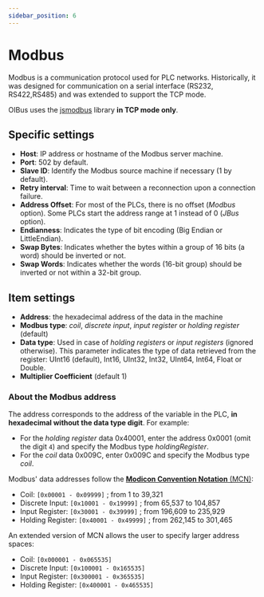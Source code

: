 ```yaml
---
sidebar_position: 6
---
```


# Modbus

Modbus is a communication protocol used for PLC networks. Historically, it was designed for communication on a serial 
interface (RS232, RS422,RS485) and was extended to support the TCP mode.

OIBus uses the [jsmodbus](https://github.com/Cloud-Automation/node-modbus) library **in TCP mode only**.

## Specific settings
- **Host**: IP address or hostname of the Modbus server machine.
- **Port**: 502 by default.
- **Slave ID**: Identify the Modbus source machine if necessary (1 by default).
- **Retry interval**: Time to wait between a reconnection upon a connection failure.
- **Address Offset**: For most of the PLCs, there is no offset (_Modbus_ option). Some PLCs start the address range at 1
  instead of 0 (_JBus_ option).
- **Endianness**: Indicates the type of bit encoding (Big Endian or LittleEndian).
- **Swap Bytes**: Indicates whether the bytes within a group of 16 bits (a word) should be inverted or not.
- **Swap Words**: Indicates whether the words (16-bit group) should be inverted or not within a 32-bit group.

## Item settings
- **Address**: the hexadecimal address of the data in the machine
- **Modbus type**: _coil_, _discrete input_, _input register_ or _holding register_ (default)
- **Data type**: Used in case of _holding registers_ or _input registers_ (ignored otherwise). This parameter indicates
the type of data retrieved from the register: UInt16 (default), Int16, UInt32, Int32, UInt64, Int64, Float or Double.
- **Multiplier Coefficient** (default 1)

### About the Modbus address
The address corresponds to the address of the variable in the PLC, **in hexadecimal without the data type digit**. For
example:
- For the _holding register_ data 0x40001, enter the address 0x0001 (omit the digit `4`) and specify the Modbus type
  _holdingRegister_.
- For the _coil_ data 0x009C, enter 0x009C and specify the Modbus type _coil_.

Modbus' data addresses follow the [**Modicon Convention Notation** (MCN)](https://www.modbus.org/docs/PI_MBUS_300.pdf):
- Coil: `[0x00001 - 0x09999]` ; from 1 to 39,321
- Discrete Input: `[0x10001 - 0x19999]` ; from 65,537 to 104,857
- Input Register: `[0x30001 - 0x39999]` ; from 196,609 to 235,929
- Holding Register: `[0x40001 - 0x49999]` ; from 262,145 to 301,465

An extended version of MCN allows the user to specify larger address spaces:
- Coil: `[0x000001 - 0x065535]`
- Discrete Input: `[0x100001 - 0x165535]`
- Input Register: `[0x300001 - 0x365535]`
- Holding Register: `[0x400001 - 0x465535]`



